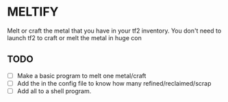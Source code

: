 # MELTIFY
Melt or craft the metal that you have in your tf2 inventory.
You don't need to launch tf2 to craft or melt the metal in huge con

## TODO
 - [ ] Make a basic program to melt one metal/craft
 - [ ] Add the in the config file to know how many refined/reclaimed/scrap
 - [ ] Add all to a shell program.